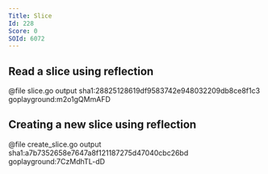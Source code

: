 ```yaml
---
Title: Slice
Id: 228
Score: 0
SOId: 6072
---
```


## Read a slice using reflection

@file slice.go output sha1:28825128619df9583742e948032209db8ce8f1c3 goplayground:m2o1gQMmAFD

## Creating a new slice using reflection

@file create_slice.go output sha1:a7b7352658e7647a8f121187275d47040cbc26bd goplayground:7CzMdhTL-dD
